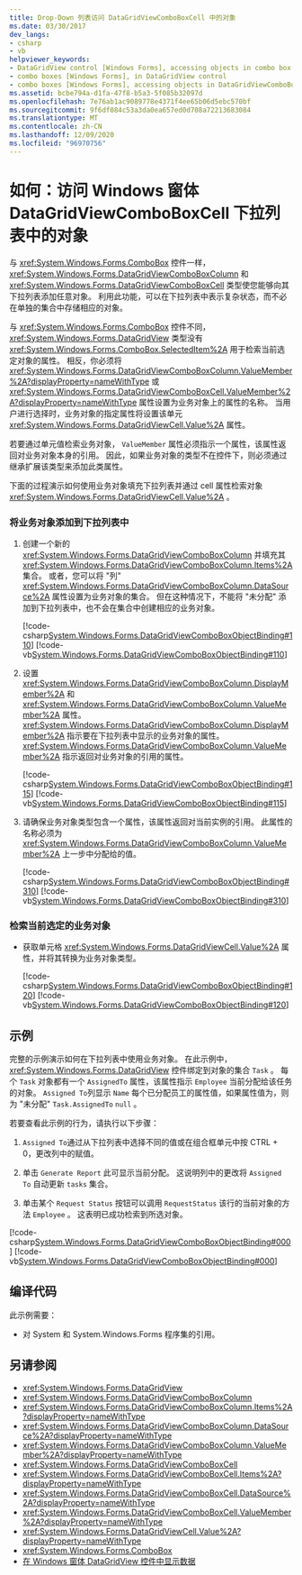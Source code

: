 ```yaml
---
title: Drop-Down 列表访问 DataGridViewComboBoxCell 中的对象
ms.date: 03/30/2017
dev_langs:
- csharp
- vb
helpviewer_keywords:
- DataGridView control [Windows Forms], accessing objects in combo box cells
- combo boxes [Windows Forms], in DataGridView control
- combo boxes [Windows Forms], accessing objects in DataGridViewComboBoxCell drop-down lists
ms.assetid: bcbe794a-d1fa-47f8-b5a3-5f085b32097d
ms.openlocfilehash: 7e76ab1ac9089778e4371f4ee65b06d5ebc570bf
ms.sourcegitcommit: 9f6df084c53a3da0ea657ed0d708a72213683084
ms.translationtype: MT
ms.contentlocale: zh-CN
ms.lasthandoff: 12/09/2020
ms.locfileid: "96970756"
---
```

# <a name="how-to-access-objects-in-a-windows-forms-datagridviewcomboboxcell-drop-down-list"></a>如何：访问 Windows 窗体 DataGridViewComboBoxCell 下拉列表中的对象
与 <xref:System.Windows.Forms.ComboBox> 控件一样， <xref:System.Windows.Forms.DataGridViewComboBoxColumn> 和 <xref:System.Windows.Forms.DataGridViewComboBoxCell> 类型使您能够向其下拉列表添加任意对象。 利用此功能，可以在下拉列表中表示复杂状态，而不必在单独的集合中存储相应的对象。  
  
 与 <xref:System.Windows.Forms.ComboBox> 控件不同， <xref:System.Windows.Forms.DataGridView> 类型没有 <xref:System.Windows.Forms.ComboBox.SelectedItem%2A> 用于检索当前选定对象的属性。 相反，你必须将 <xref:System.Windows.Forms.DataGridViewComboBoxColumn.ValueMember%2A?displayProperty=nameWithType> 或 <xref:System.Windows.Forms.DataGridViewComboBoxCell.ValueMember%2A?displayProperty=nameWithType> 属性设置为业务对象上的属性的名称。 当用户进行选择时，业务对象的指定属性将设置该单元 <xref:System.Windows.Forms.DataGridViewCell.Value%2A> 属性。  
  
 若要通过单元值检索业务对象， `ValueMember` 属性必须指示一个属性，该属性返回对业务对象本身的引用。 因此，如果业务对象的类型不在控件下，则必须通过继承扩展该类型来添加此类属性。  
  
 下面的过程演示如何使用业务对象填充下拉列表并通过 cell 属性检索对象 <xref:System.Windows.Forms.DataGridViewCell.Value%2A> 。  
  
### <a name="to-add-business-objects-to-the-drop-down-list"></a>将业务对象添加到下拉列表中  
  
1. 创建一个新的 <xref:System.Windows.Forms.DataGridViewComboBoxColumn> 并填充其 <xref:System.Windows.Forms.DataGridViewComboBoxColumn.Items%2A> 集合。 或者，您可以将 "列" <xref:System.Windows.Forms.DataGridViewComboBoxColumn.DataSource%2A> 属性设置为业务对象的集合。 但在这种情况下，不能将 "未分配" 添加到下拉列表中，也不会在集合中创建相应的业务对象。  
  
     [!code-csharp[System.Windows.Forms.DataGridViewComboBoxObjectBinding#110](~/samples/snippets/csharp/VS_Snippets_Winforms/System.Windows.Forms.DataGridViewComboBoxObjectBinding/CS/form1.cs#110)]
     [!code-vb[System.Windows.Forms.DataGridViewComboBoxObjectBinding#110](~/samples/snippets/visualbasic/VS_Snippets_Winforms/System.Windows.Forms.DataGridViewComboBoxObjectBinding/vb/form1.vb#110)]  
  
2. 设置 <xref:System.Windows.Forms.DataGridViewComboBoxColumn.DisplayMember%2A> 和 <xref:System.Windows.Forms.DataGridViewComboBoxColumn.ValueMember%2A> 属性。 <xref:System.Windows.Forms.DataGridViewComboBoxColumn.DisplayMember%2A> 指示要在下拉列表中显示的业务对象的属性。 <xref:System.Windows.Forms.DataGridViewComboBoxColumn.ValueMember%2A> 指示返回对业务对象的引用的属性。  
  
     [!code-csharp[System.Windows.Forms.DataGridViewComboBoxObjectBinding#115](~/samples/snippets/csharp/VS_Snippets_Winforms/System.Windows.Forms.DataGridViewComboBoxObjectBinding/CS/form1.cs#115)]
     [!code-vb[System.Windows.Forms.DataGridViewComboBoxObjectBinding#115](~/samples/snippets/visualbasic/VS_Snippets_Winforms/System.Windows.Forms.DataGridViewComboBoxObjectBinding/vb/form1.vb#115)]  
  
3. 请确保业务对象类型包含一个属性，该属性返回对当前实例的引用。 此属性的名称必须为 <xref:System.Windows.Forms.DataGridViewComboBoxColumn.ValueMember%2A> 上一步中分配给的值。  
  
     [!code-csharp[System.Windows.Forms.DataGridViewComboBoxObjectBinding#310](~/samples/snippets/csharp/VS_Snippets_Winforms/System.Windows.Forms.DataGridViewComboBoxObjectBinding/CS/form1.cs#310)]
     [!code-vb[System.Windows.Forms.DataGridViewComboBoxObjectBinding#310](~/samples/snippets/visualbasic/VS_Snippets_Winforms/System.Windows.Forms.DataGridViewComboBoxObjectBinding/vb/form1.vb#310)]  
  
### <a name="to-retrieve-the-currently-selected-business-object"></a>检索当前选定的业务对象  
  
- 获取单元格 <xref:System.Windows.Forms.DataGridViewCell.Value%2A> 属性，并将其转换为业务对象类型。  
  
     [!code-csharp[System.Windows.Forms.DataGridViewComboBoxObjectBinding#120](~/samples/snippets/csharp/VS_Snippets_Winforms/System.Windows.Forms.DataGridViewComboBoxObjectBinding/CS/form1.cs#120)]
     [!code-vb[System.Windows.Forms.DataGridViewComboBoxObjectBinding#120](~/samples/snippets/visualbasic/VS_Snippets_Winforms/System.Windows.Forms.DataGridViewComboBoxObjectBinding/vb/form1.vb#120)]  
  
## <a name="example"></a>示例  
 完整的示例演示如何在下拉列表中使用业务对象。 在此示例中， <xref:System.Windows.Forms.DataGridView> 控件绑定到对象的集合 `Task` 。 每个 `Task` 对象都有一个 `AssignedTo` 属性，该属性指示 `Employee` 当前分配给该任务的对象。 `Assigned To`列显示 `Name` 每个已分配员工的属性值，如果属性值为，则为 "未分配" `Task.AssignedTo` `null` 。  
  
 若要查看此示例的行为，请执行以下步骤：  
  
1. `Assigned To`通过从下拉列表中选择不同的值或在组合框单元中按 CTRL + 0，更改列中的赋值。  
  
2. 单击 `Generate Report` 此可显示当前分配。 这说明列中的更改将 `Assigned To` 自动更新 `tasks` 集合。  
  
3. 单击某个 `Request Status` 按钮可以调用 `RequestStatus` 该行的当前对象的方法 `Employee` 。 这表明已成功检索到所选对象。  
  
 [!code-csharp[System.Windows.Forms.DataGridViewComboBoxObjectBinding#000](~/samples/snippets/csharp/VS_Snippets_Winforms/System.Windows.Forms.DataGridViewComboBoxObjectBinding/CS/form1.cs#000)]
 [!code-vb[System.Windows.Forms.DataGridViewComboBoxObjectBinding#000](~/samples/snippets/visualbasic/VS_Snippets_Winforms/System.Windows.Forms.DataGridViewComboBoxObjectBinding/vb/form1.vb#000)]  
  
## <a name="compiling-the-code"></a>编译代码  
 此示例需要：  
  
- 对 System 和 System.Windows.Forms 程序集的引用。  
  
## <a name="see-also"></a>另请参阅

- <xref:System.Windows.Forms.DataGridView>
- <xref:System.Windows.Forms.DataGridViewComboBoxColumn>
- <xref:System.Windows.Forms.DataGridViewComboBoxColumn.Items%2A?displayProperty=nameWithType>
- <xref:System.Windows.Forms.DataGridViewComboBoxColumn.DataSource%2A?displayProperty=nameWithType>
- <xref:System.Windows.Forms.DataGridViewComboBoxColumn.ValueMember%2A?displayProperty=nameWithType>
- <xref:System.Windows.Forms.DataGridViewComboBoxCell>
- <xref:System.Windows.Forms.DataGridViewComboBoxCell.Items%2A?displayProperty=nameWithType>
- <xref:System.Windows.Forms.DataGridViewComboBoxCell.DataSource%2A?displayProperty=nameWithType>
- <xref:System.Windows.Forms.DataGridViewComboBoxCell.ValueMember%2A?displayProperty=nameWithType>
- <xref:System.Windows.Forms.DataGridViewCell.Value%2A?displayProperty=nameWithType>
- <xref:System.Windows.Forms.ComboBox>
- [在 Windows 窗体 DataGridView 控件中显示数据](displaying-data-in-the-windows-forms-datagridview-control.md)
